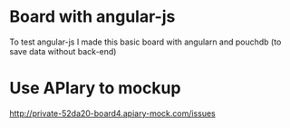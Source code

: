 # Board with angular-js
To test angular-js I made this basic board with angularn and pouchdb (to save data without back-end)

# Use APIary to mockup
http://private-52da20-board4.apiary-mock.com/issues
